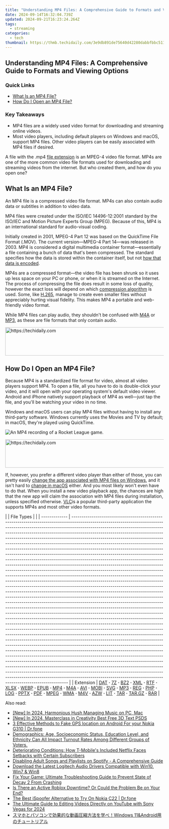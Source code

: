 ```yaml
---
title: "Understanding MP4 Files: A Comprehensive Guide to Formats and Viewing Options"
date: 2024-09-14T16:32:04.739Z
updated: 2024-09-21T16:23:24.264Z
tags:
  - streaming
categories:
  - tech
thumbnail: https://thmb.techidaily.com/3e9db891de75640d42280dabbfbbc511c64f55b10c2c6cccea4046ea3f8adbe3.jpg
---
```


## Understanding MP4 Files: A Comprehensive Guide to Formats and Viewing Options

### Quick Links

* [What Is an MP4 File?](https://youtube-blog.techidaily.com/-vibrancy-trending-audio-amplifying-your-yt-shorts-for-2024/)
* [How Do I Open an MP4 File?](https://vimeo-videos.techidaily.com/celeb-in-a-nutshell-vimeo/)

### Key Takeaways

* MP4 files are a widely used video format for downloading and streaming online videos.
* Most video players, including default players on Windows and macOS, support MP4 files. Other video players can be easily associated with MP4 files if desired.

 A file with the .mp4 [file extension](https://twitter-videos.techidaily.com/updated-the-dos-and-donts-of-youtube-videos-on-twitter-for-2024/) is an MPEG-4 video file format. MP4s are one of the more common video file formats used for downloading and streaming videos from the internet. But who created them, and how do you open one?

##  What Is an MP4 File?

 An MP4 file is a compressed video file format. MP4s can also contain audio data or subtitles in addition to video data.

 MP4 files were created under the ISO/IEC 14496-12:2001 standard by the ISO/IEC and Motion Picture Experts Group (MPEG). Because of this, MP4 is an international standard for audio-visual coding.

 Initially created in 2001, MPEG-4 Part 12 was based on the QuickTime File Format (.MOV). The current version—MPEG-4 Part 14—was released in 2003\. MP4 is considered a digital multimedia container format—essentially a file containing a bunch of data that's been compressed. The standard specifies how the data is stored within the container itself, but not [how that data is encoded](https://some-guidance.techidaily.com/2024-approved-strategies-for-merging-youtube-music-and-video-content-effectively/).

 MP4s are a compressed format—the video file has been shrunk so it uses up less space on your PC or phone, or when it is streamed on the Internet. The process of compressing the file does result in some loss of quality, however the exact loss will depend on which [compression algorithm](https://extra-information.techidaily.com/top-30-camcorders-directly-at-your-eyes/) is used. Some, like [H.265](https://win-answers.techidaily.com/understanding-and-resolving-recurrent-breakdowns-in-sovled-warno-application-for-windows-users/), manage to create even smaller files without appreciably hurting visual fidelity. This makes MP4 a portable and web-friendly video format.

 While MP4 files can play audio, they shouldn't be confused with [M4A](https://eaxpv-info.techidaily.com/new-gastronomy-gurus-essential-chefs-to-subscribe-to-for-2024/) or [MP3](https://instagram-video-recordings.techidaily.com/updated-in-2024-turning-insta-vids-into-music-your-complete-guide/), as these are file formats that only contain audio.

<!-- affiliate ads begin -->
<a href="https://appsumo.8odi.net/c/5597632/2105859/7443" target="_top" id="2105859">
  <img src="//a.impactradius-go.com/display-ad/7443-2105859" border="0" alt="https://techidaily.com" width="728" height="90"/>
</a>
<img height="0" width="0" src="https://appsumo.8odi.net/i/5597632/2105859/7443" style="position:absolute;visibility:hidden;" border="0" />
<!-- affiliate ads end -->

##  How Do I Open an MP4 File?

 Because MP4 is a standardized file format for video, almost all video players support MP4\. To open a file, all you have to do is double-click your video, and it will open with your operating system's default video viewer. Android and iPhone natively support playback of MP4 as well—just tap the file, and you'll be watching your video in no time.

 Windows and macOS users can play MP4 files without having to install any third-party software. Windows currently uses the Movies and TV by default; in macOS, they're played using QuickTime.

![An MP4 recording of a Rocket League game.](https://static1.howtogeekimages.com/wordpress/wp-content/uploads/2023/12/1.png) 

<!-- affiliate ads begin -->
<a href="https://aligracehair.sjv.io/c/5597632/2080333/19272" target="_top" id="2080333">
  <img src="//a.impactradius-go.com/display-ad/19272-2080333" border="0" alt="https://techidaily.com" width="728" height="90"/>
</a>
<img height="0" width="0" src="https://aligracehair.sjv.io/i/5597632/2080333/19272" style="position:absolute;visibility:hidden;" border="0" />
<!-- affiliate ads end -->

 If, however, you prefer a different video player than either of those, you can pretty easily [change the app associated with MP4 files on Windows](https://phone-solutions.techidaily.com/in-2024-will-ispoofer-update-on-nokia-130-music-drfone-by-drfone-virtual-android/), and it isn't hard to [change in macOS](https://fox-boxes.techidaily.com/updated-speech-styling-made-simple-tips-for-enriching-your-vocal-presence-affordably/) either. And you most likely won't even have to do that. When you install a new video playback app, the chances are high that the new app will claim the association with MP4 files during installation, unless specified otherwise. [VLC](https://www.videolan.org/)is a popular third-party application the supports MP4s and most other video formats.

| |  File Types |                                                                                                                                                                                                                                                                                                                                                                                                                                                                                                                                                                                                                                                                                                                                                                                                                                                                                                                                                                                                                                                                                                                                                                                                                                                                                                                                                                                                                                                                                                                                                                                                                                                                                                                                                                                                                                                                                                                                                                                                                                                                                                                                                                                                                                                                                                                                                                                                                                                                                                                  |
| ------------- | ---------------------------------------------------------------------------------------------------------------------------------------------------------------------------------------------------------------------------------------------------------------------------------------------------------------------------------------------------------------------------------------------------------------------------------------------------------------------------------------------------------------------------------------------------------------------------------------------------------------------------------------------------------------------------------------------------------------------------------------------------------------------------------------------------------------------------------------------------------------------------------------------------------------------------------------------------------------------------------------------------------------------------------------------------------------------------------------------------------------------------------------------------------------------------------------------------------------------------------------------------------------------------------------------------------------------------------------------------------------------------------------------------------------------------------------------------------------------------------------------------------------------------------------------------------------------------------------------------------------------------------------------------------------------------------------------------------------------------------------------------------------------------------------------------------------------------------------------------------------------------------------------------------------------------------------------------------------------------------------------------------------------------------------------------------------------------------------------------------------------------------------------------------------------------------------------------------------------------------------------------------------------------------------------------------------------------------------------------------------------------------------------------------------------------------------------------------------------------------------------------------------- |
| Extension     | [DAT](https://ios-unlock.techidaily.com/passfab-apple-iphone-6s-backup-unlocker-top-4-alternatives-by-drfone-ios/) **·** [7Z](https://apple-account.techidaily.com/the-easy-way-to-remove-an-apple-id-from-your-macbook-for-your-iphone-11-pro-by-drfone-ios/) **·** [BZ2](https://youtube-help.techidaily.com/2024-approved-how-to-overcome-no-image-problem-in-youtube-shorts/) **·** [XML](https://some-guidance.techidaily.com/updated-the-foremost-audiovideo-makers-online-guidebook/) **·** [RTF](https://some-approaches.techidaily.com/updated-transforming-creativity-into-a-sustainable-livelihood/) **·** [XLSX](https://ai-vdieo-software.techidaily.com/updated-beyond-quik-exploring-the-best-pc-video-editing-software-for-gopro-users/) **·** [WEBP](https://tech-revival.techidaily.com/protect-your-information-unveiling-the-9-deceptive-chatgpt-apps-pretending-to-be-viruses-and-malware/) **·** [EPUB](https://instagram-video-recordings.techidaily.com/new-instagram-video-to-mp3-everything-you-need-to-know/) **·** [MP4](https://facebook-video-footage.techidaily.com/updated-in-2024-cutting-edge-techniques-for-youtube-video-production-with-sony-vegas/) **·** [M4A](https://eaxpv-info.techidaily.com/new-gastronomy-gurus-essential-chefs-to-subscribe-to-for-2024/) **·** [AVI](https://buynow-marvelous.techidaily.com/unveiling-the-iphone-13-detailed-reviews-and-comparisons-with-rivals/) **·** [MOBI](https://youtube-blog.techidaily.com/24-chuckle-chest-selecting-15-hilarious-video-treasures-for-your-viewing-pleasure/) **·** [SVG](https://android-pokemon-go.techidaily.com/in-2024-here-are-some-of-the-best-pokemon-discord-servers-to-join-on-nokia-g22-drfone-by-drfone-virtual-android/) **·** [MP3](https://instagram-video-recordings.techidaily.com/updated-in-2024-turning-insta-vids-into-music-your-complete-guide/) **·** [REG](https://tech-revival.techidaily.com/diagnosing-and-resolving-interface-issues-chatgpts-trouble-with-plugin-connectivity/) **·** [PHP](https://screen-mirror.techidaily.com/how-to-display-apple-iphone-6-screen-on-pc-easily-drfone-by-drfone-ios/) **·** [LOG](https://facebook-record-videos.techidaily.com/updated-10-must-try-microphones-for-exceptional-asmr-sounds-for-2024/) **·** [PPTX](https://some-techniques.techidaily.com/in-2024-free-high-quality-the-best-srt-translation-tools-ranked/) **·** [PDF](https://extra-support.techidaily.com/new-obs-vs-wirecast-which-should-you-trust-for-live/) **·** [MPEG](https://iphone-location.techidaily.com/in-2024-how-to-fix-the-apple-iphone-7-gps-not-working-issue-drfone-by-drfone-virtual-ios/) **·** [WMA](https://fox-links.techidaily.com/in-2024-revolutionize-how-you-interact-with-tech-best-mac-tts-programs-reviewed/) **·** [M4V](https://vp-tips.techidaily.com/new-the-ultimate-video-camera-compendium-year-for-2024/) **·** [AZW](https://youtube-zero.techidaily.com/ed-elevate-your-videos-visibility-with-perfect-thumbnail-sizing-for-2024/) **·** [LIT](https://instagram-video-recordings.techidaily.com/updated-2024-approved-tall-screen-editing-made-easy-using-fcpx-on-instagram/) **·** [TAR](https://some-techniques.techidaily.com/2024-approved-from-grayscale-to-glamour-professional-color-adjustment/) **·** [TAR.GZ](https://win-howtos.techidaily.com/step-by-step-solution-for-the-download-timed-out-problem/) **·** [RAR](https://on-screen-recording.techidaily.com/leveraging-snap-functions-boosting-virtual-interaction-during-meets-for-2024/) |

<ins class="adsbygoogle"
     style="display:block"
     data-ad-format="autorelaxed"
     data-ad-client="ca-pub-7571918770474297"
     data-ad-slot="1223367746"></ins>

<ins class="adsbygoogle"
     style="display:block"
     data-ad-client="ca-pub-7571918770474297"
     data-ad-slot="8358498916"
     data-ad-format="auto"
     data-full-width-responsive="true"></ins>

<span class="atpl-alsoreadstyle">Also read:</span>
<div><ul>
<li><a href="https://fox-hovers.techidaily.com/new-in-2024-harmonious-hush-managing-music-on-pc-mac/"><u>[New] In 2024, Harmonious Hush Managing Music on PC, Mac</u></a></li>
<li><a href="https://article-helps.techidaily.com/new-in-2024-masterclass-in-creativity-best-free-3d-text-psds/"><u>[New] In 2024, Masterclass in Creativity Best Free 3D Text PSDS</u></a></li>
<li><a href="https://android-location.techidaily.com/3-effective-methods-to-fake-gps-location-on-android-for-your-nokia-g310-drfone-by-drfone-virtual/"><u>3 Effective Methods to Fake GPS location on Android For your Nokia G310 | Dr.fone</u></a></li>
<li><a href="https://media-tips.techidaily.com/demographics-age-socioeconomic-status-education-level-and-ethnicity-can-all-impact-turnout-rates-among-different-groups-of-voters/"><u>Demographics: Age, Socioeconomic Status, Education Level, and Ethnicity Can All Impact Turnout Rates Among Different Groups of Voters.</u></a></li>
<li><a href="https://media-tips.techidaily.com/deteriorating-conditions-how-t-mobiles-included-netflix-faces-setbacks-with-certain-subscribers/"><u>Deteriorating Conditions: How T-Mobile's Included Netflix Faces Setbacks with Certain Subscribers</u></a></li>
<li><a href="https://media-tips.techidaily.com/disabling-adult-songs-and-playlists-on-spotify-a-comprehensive-guide/"><u>Disabling Adult Songs and Playlists on Spotify - A Comprehensive Guide</u></a></li>
<li><a href="https://driver-download.techidaily.com/download-the-latest-logitech-audio-drivers-compatible-with-win10-win7-and-win8/"><u>Download the Latest Logitech Audio Drivers Compatible with Win10, Win7 & Win8</u></a></li>
<li><a href="https://program-issues.techidaily.com/fix-your-game-ultimate-troubleshooting-guide-to-prevent-state-of-decay-2-from-crashing/"><u>Fix Your Game: Ultimate Troubleshooting Guide to Prevent State of Decay 2 From Crashing</u></a></li>
<li><a href="https://techno-recovery.techidaily.com/is-there-an-active-roblox-downtime-or-could-the-problem-be-on-your-end/"><u>Is There an Active Roblox Downtime? Or Could the Problem Be on Your End?</u></a></li>
<li><a href="https://android-pokemon-go.techidaily.com/the-best-ispoofer-alternative-to-try-on-nokia-c22-drfone-by-drfone-virtual-android/"><u>The Best iSpoofer Alternative to Try On Nokia C22 | Dr.fone</u></a></li>
<li><a href="https://youtube-tips.techidaily.com/ltimate-guide-to-editing-videos-directly-on-youtube-with-sony-vegas-for-2024/"><u>The Ultimate Guide to Editing Videos Directly on YouTube with Sony Vegas for 2024</u></a></li>
<li><a href="https://some-knowledge.techidaily.com/windows-11andandroid/"><u>スマホとパソコンで効果的な動画圧縮方法を学べ！Windows 11&Android用のチュートリアル</u></a></li>
</ul></div>

